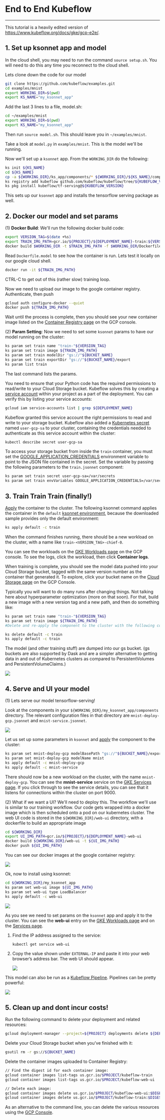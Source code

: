 

# End to End Kubeflow

------

This tutorial is a heavily edited version of <https://www.kubeflow.org/docs/gke/gcp-e2e/>.

## 1. Set up ksonnet app and model


In the cloud shell, you may need to run the command `source setup.sh`. You will need to do this any time you reconnect to the cloud shell.

 Lets clone down the code for our model

```bash
git clone https://github.com/kubeflow/examples.git
cd examples/mnist
export WORKING_DIR=$(pwd)
export KS_NAME="my_ksonnet_app"
```

Add the last 3 lines to a file, model.sh:

```bash
cd ~/examples/mnist
export WORKING_DIR=$(pwd)
export KS_NAME="my_ksonnet_app"
```

Then run `source model.sh`. This should leave you in `~/examples/mnist`.

Take a look at `model.py` in `examples/mnist`. This is the model we'll be running.

Now we'll set up a `ksonnet` app. From the `WORKING_DIR` do the following:

```bash
ks init ${KS_NAME}
cd ${KS_NAME}
cp -a ${WORKING_DIR}/ks_app/components/* ${WORKING_DIR}/${KS_NAME}/components/
ks registry add kubeflow github.com/kubeflow/kubeflow/tree/${KUBEFLOW_VERSION}/kubeflow
ks pkg install kubeflow/tf-serving@${KUBEFLOW_VERSION}

```

This sets up our `ksonnet` app and installs the tensorflow serving package as well.

## 2. Docker our model and set params



(1) **Docker Build**: We'll run the following docker build code:

```bash
export VERSION_TAG=$(date +%s)
export TRAIN_IMG_PATH=gcr.io/${PROJECT}/${DEPLOYMENT_NAME}-train:${VERSION_TAG}
docker build $WORKING_DIR -t $TRAIN_IMG_PATH -f $WORKING_DIR/Dockerfile.model
```

Read `Dockerfile.model` to see how the container is run. Lets test it locally on our google cloud shell.

```bash
docker run -it ${TRAIN_IMG_PATH}
```

CTRL-C to get out of this (rather slow) training loop.

Now we need to upload our image to the google container registry. Authenticate, then push

```bash
gcloud auth configure-docker --quiet
docker push ${TRAIN_IMG_PATH}
```

Wait until the process is complete, then you should see your new container image listed on the [Container Registry page](https://console.cloud.google.com/gcr) on the GCP console.

(2) **Param Setting**: Now we need to set some `ksonnet` params to have our model running on the cluster:

```bash
ks param set train name "train-"${VERSION_TAG}
ks param set train image ${TRAIN_IMG_PATH}
ks param set train modelDir "gs://"${BUCKET_NAME}
ks param set train exportDir "gs://"${BUCKET_NAME}/export
ks param list train
```

The last command lists the params.

 You need to ensure that your Python code has the required permissions to read/write to your Cloud Storage bucket. Kubeflow solves this by creating a [service account](https://cloud.google.com/iam/docs/understanding-service-accounts) within your project as a part of the deployment. You can verify this by listing your service accounts:

```bash
gcloud iam service-accounts list | grep ${DEPLOYMENT_NAME}
```

Kubeflow granted this service account the right permissions to read and write to your storage bucket. Kubeflow also added a [Kubernetes secret](https://kubernetes.io/docs/concepts/configuration/secret/) named `user-gcp-sa` to your cluster, containing the credentials needed to authenticate as this service account within the cluster:

```bash
kubectl describe secret user-gcp-sa
```

To access your storage bucket from inside the `train` container, you must set the [GOOGLE_APPLICATION_CREDENTIALS](https://cloud.google.com/docs/authentication/getting-started) environment variable to point to the JSON file contained in the secret. Set the variable by passing the following parameters to the `train.jsonnet` component:

```bash
ks param set train secret user-gcp-sa=/var/secrets
ks param set train envVariables GOOGLE_APPLICATION_CREDENTIALS=/var/secrets/user-gcp-sa.json
```

## 3. Train Train Train (finally!)

[Apply](https://github.com/ksonnet/ksonnet/blob/master/docs/cli-reference/ks_apply.md) the container to the cluster. The following ksonnet command applies the container in the `default` [ksonnet environment](https://github.com/ksonnet/ksonnet/blob/master/docs/concepts.md#environment), because the downloaded sample provides only the default environment:

```bash
ks apply default -c train
```

When the command finishes running, there should be a new workload on the cluster, with a name like `train-<VERSION_TAG>-chief-0`.

You can see the workloads on the [GKE Workloads page](https://console.cloud.google.com/kubernetes/workload) on the GCP console. To see the logs, click the workload, then click **Container logs**.

When training is complete, you should see the model data pushed into your Cloud Storage bucket, tagged with the same version number as the container that generated it. To explore, click your bucket name on the [Cloud Storage page](https://console.cloud.google.com/storage) on the GCP Console.

Typically you will want to do many runs after changing things. Not talking here about hyperparameter optimization (more on that soon). For that, build a new image with a new version tag and a new path, and then do something like:

```bash
ks param set train name "train-"${VERSION_TAG}
ks param set train image ${TRAIN_IMG_PATH}
#Delete and re-apply the component to the cluster with the following commands:

ks delete default -c train
ks apply default -c train
```

The model (and other training stuff) are dumped into our gs bucket. (gs buckets are also supported by Dask and are a simpler alternative to getting data in and out of Kubernetes clusters as compared to PersistentVolumes and PersistentVolumeClaims.)

![](images/bucket.png)

## 4. Serve and UI your model

(1) Lets serve our model tensorflow-serving!

Look at the components in your `${WORKING_DIR}/my_ksonnet_app/components` directory. The relevant configuration files in that directory are `mnist-deploy-gcp.jsonnet` and `mnist-service.jsonnet`.

![](images/tfservedeploy.png)

Let us set up some parameters in `ksonnet` and [apply](https://github.com/ksonnet/ksonnet/blob/master/docs/cli-reference/ks_apply.md) the component to the cluster:

```bash
ks param set mnist-deploy-gcp modelBasePath "gs://"${BUCKET_NAME}/export
ks param set mnist-deploy-gcp modelName mnist
ks apply default -c mnist-deploy-gcp
ks apply default -c mnist-service
```

There should now be a new workload on the cluster, with the name `mnist-deploy-gcp`. You can see the **mnist-service** service on the [GKE Services page](https://console.cloud.google.com/kubernetes/discovery). If you click through to see the service details, you can see that it listens for connections within the cluster on port 9000.

(2) What if we want a UI? We'll need to deploy this. The workflow we'll use is similar to our training workflow. Our code gets wrapped into a docker image which is then scheduled onto a pod on our kubernetes cluster. The web UI code is stored in the `${WORKING_DIR}/web-ui` directory, with a dockerfile to build an appropriate image

```bash
cd ${WORKING_DIR}
export UI_IMG_PATH=gcr.io/${PROJECT}/${DEPLOYMENT_NAME}-web-ui
docker build ${WORKING_DIR}/web-ui -t ${UI_IMG_PATH}
docker push ${UI_IMG_PATH}
```

You can see our docker images at the google container registry:

![](images/gcrscreen.png)



Ok, now to install using ksonnet:

```bash
cd ${WORKING_DIR}/my_ksonnet_app
ks param set web-ui image ${UI_IMG_PATH}
ks param set web-ui type LoadBalancer
ks apply default -c web-ui
```

![](images/webuidep.png)

As you see we need to set params on the `ksonnet` app and apply it to the cluster. You can see the **web-ui** entry on the [GKE Workloads page](https://console.cloud.google.com/kubernetes/workload) and on the [Services page](https://console.cloud.google.com/kubernetes/discovery).

1. Find the IP address assigned to the service:

   ```bash
   kubectl get service web-ui
   ```

2. Copy the value shown under `EXTERNAL-IP` and paste it into your web browser’s address bar. The web UI should appear.

   ![](images/webui.png)

This model can also be run as a [Kubeflow Pipeline](https://www.kubeflow.org/docs/pipelines/tutorials/pipelines-tutorial/). Pipelines can be pretty powerful:

![](images/kubepipe.png)

## 5. Clean up and dont incur costs!

Run the following command to delete your deployment and related resources:

```bash
gcloud deployment-manager --project=${PROJECT} deployments delete ${DEPLOYMENT_NAME}
```

Delete your Cloud Storage bucket when you’ve finished with it:

```bash
gsutil rm -r gs://${BUCKET_NAME}
```

Delete the container images uploaded to Container Registry:

```bash
// Find the digest id for each container image:
gcloud container images list-tags us.gcr.io/$PROJECT/kubeflow-train
gcloud container images list-tags us.gcr.io/$PROJECT/kubeflow-web-ui

// Delete each image:
gcloud container images delete us.gcr.io/$PROJECT/kubeflow-web-ui:$DIGEST_ID
gcloud container images delete us.gcr.io/$PROJECT/kubeflow-train:$DIGEST_ID
```

As an alternative to the command line, you can delete the various resources using the [GCP Console](https://console.cloud.google.com/cloud-resource-manager).